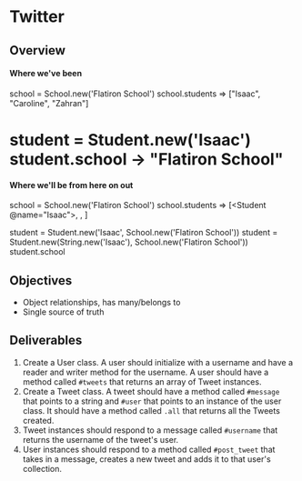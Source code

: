 # Twitter

## Overview
#### Where we've been
school = School.new('Flatiron School')
school.students
=> ["Isaac", "Caroline", "Zahran"]

student = Student.new('Isaac')
student.school
-> "Flatiron School"
======
#### Where we'll be from here on out
school = School.new('Flatiron School')
school.students
=> [<Student @name="Isaac">, <Student>, <Student>]

student = Student.new('Isaac', School.new('Flatiron School'))
student = Student.new(String.new('Isaac'), School.new('Flatiron School'))
student.school



## Objectives
- Object relationships, has many/belongs to
- Single source of truth


## Deliverables
1. Create a User class. A user should initialize with a username and have a reader and writer method for the username. A user should have a method called `#tweets` that returns an array of Tweet instances.
2. Create a Tweet class. A tweet should have a method called `#message` that points to a string and `#user` that points to an instance of the user class. It should have a method called `.all` that returns all the Tweets created.
3. Tweet instances should respond to a message called `#username` that returns the username of the tweet's user.
4. User instances should respond to a method called `#post_tweet` that takes in a message, creates a new tweet and adds it to that user's collection.
